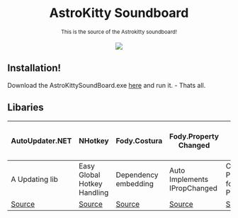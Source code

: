 <div align="center">
	<div>
	    <h1>AstroKitty Soundboard</h1>
	    <small>This is the source of the Astrokitty soundboard!</small>
    </div>
   <br>
   <img src="https://raw.githubusercontent.com/FetzenRndy/AstroSoundboard/master/src/Desktop/Resources/Images/SplashScreen.png" />
</div>

## Installation!
Download the AstroKittySoundBoard.exe [here](https://github.com/FetzenRndy/AstroSoundboard/releases/latest) and run it. - Thats all.

## Libaries
| AutoUpdater.NET                                         | NHotkey                                             | Fody.Costura                              | Fody.Property Changed                              | Fody                               | log4net                                     | Xaml Material Design Kit                   | Json.NET                                 | SharpRaven                                          |
|---------------------------------------------------------|-----------------------------------------------------|-------------------------------------------|---------------------------------------------------|------------------------------------|---------------------------------------------|--------------------------------------------|------------------------------------------|-----------------------------------------------------|
| A Updating lib                                          | Easy Global Hotkey Handling                         | Dependency embedding                      | Auto Implements IPropChanged                  | Core Package for Fody Plugins      | Logging lib                                 | Xaml Material Design Kit                    | Json Handling                            | Sentry Error Handling lib                           |
| [Source](https://github.com/ravibpatel/AutoUpdater.NET) | [Source](https://github.com/thomaslevesque/NHotkey) | [Source](https://github.com/Fody/Costura) | [Source](https://github.com/Fody/PropertyChanged) | [Source](https://github.com/Fody/) | [Source](https://github.com/apache/log4net) | [Source](http://materialdesigninxaml.net/) | [Source](http://www.newtonsoft.com/json) | [Source](https://github.com/getsentry/raven-csharp) |
